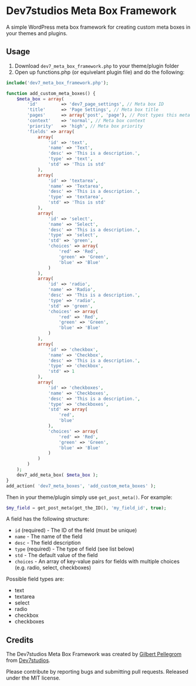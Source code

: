 # Dev7studios Meta Box Framework

A simple WordPress meta box framework for creating custom meta boxes in your themes and plugins.

## Usage

1. Download `dev7_meta_box_framework.php` to your theme/plugin folder
2. Open up functions.php (or equivelant plugin file) and do the following:

```php
include('dev7_meta_box_framework.php');

function add_custom_meta_boxes() {
	$meta_box = array(
		'id'         => 'dev7_page_settings', // Meta box ID
		'title'      => 'Page Settings', // Meta box title
		'pages'  	 => array('post', 'page'), // Post types this meta box should be shown on
		'context'    => 'normal', // Meta box context
		'priority'   => 'high', // Meta box priority
		'fields' => array(
			array(
	            'id' => 'text',
	            'name' => 'Text',
	            'desc' => 'This is a description.',
	            'type' => 'text',
	            'std' => 'This is std'
	        ),
	        array(
	            'id' => 'textarea',
	            'name' => 'Textarea',
	            'desc' => 'This is a description.',
	            'type' => 'textarea',
	            'std' => 'This is std'
	        ),
	        array(
	            'id' => 'select',
	            'name' => 'Select',
	            'desc' => 'This is a description.',
	            'type' => 'select',
	            'std' => 'green',
	            'choices' => array(
	                'red' => 'Red',
	                'green' => 'Green',
	                'blue' => 'Blue'
	            )
	        ),
	        array(
	            'id' => 'radio',
	            'name' => 'Radio',
	            'desc' => 'This is a description.',
	            'type' => 'radio',
	            'std' => 'green',
	            'choices' => array(
	                'red' => 'Red',
	                'green' => 'Green',
	                'blue' => 'Blue'
	            )
	        ),
	        array(
	            'id' => 'checkbox',
	            'name' => 'Checkbox',
	            'desc' => 'This is a description.',
	            'type' => 'checkbox',
	            'std' => 1
	        ),
	        array(
	            'id' => 'checkboxes',
	            'name' => 'Checkboxes',
	            'desc' => 'This is a description.',
	            'type' => 'checkboxes',
	            'std' => array(
	                'red',
	                'blue'
	            ),
	            'choices' => array(
	                'red' => 'Red',
	                'green' => 'Green',
	                'blue' => 'Blue'
	            )
	        )
		)
	);
	dev7_add_meta_box( $meta_box );
}
add_action( 'dev7_meta_boxes', 'add_custom_meta_boxes' );
```

Then in your theme/plugin simply use `get_post_meta()`. For example:

```php
$my_field = get_post_meta(get_the_ID(), 'my_field_id', true);
```

A field has the following structure:

* `id` (required) - The ID of the field (must be unique)
* `name` - The name of the field
* `desc` - The field description
* `type` (required) - The type of field (see list below)
* `std` - The default value of the field
* `choices` - An array of key-value pairs for fields with multiple choices (e.g. radio, select, checkboxes)

Possible field types are:

* text
* textarea
* select
* radio
* checkbox
* checkboxes

## Credits

The Dev7studios Meta Box Framework was created by [Gilbert Pellegrom](http://gilbert.pellegrom.me) from [Dev7studios](http://dev7studios.com).

Please contribute by reporting bugs and submitting pull requests. Released under the MIT license.
